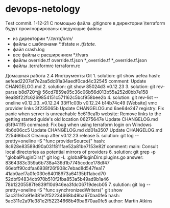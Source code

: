 # devops-netology
Test commit. 1-12-21
С помощью файла .gitignore в директории \terraform будут проигнорированы следующие файлы:
- из директории **/.terraform/*
- файлы с шаблонами *.tfstate и *.tfstate.*
- файл crash.log
- все файлы с расширением *.tfvars
- файлы override.tf
	override.tf.json
	*_override.tf
	*_override.tf.json
- файлы .terraformrc
	terraform.rc

Домашная работа 2.4 Инструменты Git
1. 
solution: git show aefea
hash: aefead2207ef7e2aa5dc81a34aedf0cad4c32545
comment: Update CHANGELOG.md
2. 
solution: git show 85024d3
v0.12.23
3. 
solution: git rev-parse b8d720^@
56cd7859e05c36c06b56d013b55a252d0bb7e158
9ea88f22fc6269854151c571162c5bcf958bee2b
4.
solution: git rev-list --oneline v0.12.23..v0.12.24
33ff1c03b v0.12.24
b14b74c49 [Website] vmc provider links
3f235065b Update CHANGELOG.md
6ae64e247 registry: Fix panic when server is unreachable
5c619ca1b website: Remove links to the getting started guide's old location
06275647e Update CHANGELOG.md
d5f9411f5 command: Fix bug when using terraform login on Windows
4b6d06cc5 Update CHANGELOG.md
dd01a3507 Update CHANGELOG.md
225466bc3 Cleanup after v0.12.23 release
5.
solution: git log --pretty=oneline -S "func providerSource(" 
hash: 8c928e83589d90a031f811fae52a81be7153e82f
comment: main: Consult local directories as potential mirrors of providers
6.
solution:
git grep -p "globalPluginDirs("
git log -L :globalPluginDirs:plugins.go
answer:
8364383c359a6b738a436d1b7745ccdce178df47
66ebff90cdfaa6938f26f908c7ebad8d547fea17
41ab0aef7a0fe030e84018973a64135b11abcd70
52dbf94834cb970b510f2fba853a5b49ad9b1a46
78b12205587fe839f10d946ea3fdc06719decb05
7.
sulution: 
git log --pretty=oneline -S "func synchronizedWriters(" 
git show 5ac311e2a91e381e2f52234668b49ba670aa0fe5
hash: 5ac311e2a91e381e2f52234668b49ba670aa0fe5
author: Martin Atkins
